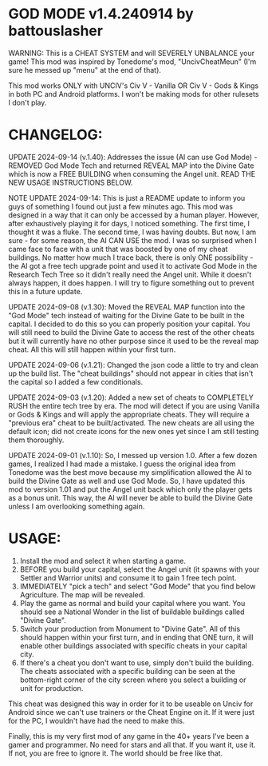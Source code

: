 # GOD MODE v1.4.240914 by battouslasher
WARNING: This is a CHEAT SYSTEM and will SEVERELY UNBALANCE your game! This mod was inspired by Tonedome's mod, "UncivCheatMeun" (I'm sure he messed up "menu" at the end of that).

This mod works ONLY with UNCIV's Civ V - Vanilla OR Civ V - Gods & Kings in both PC and Android platforms. I won't be making mods for other rulesets I don't play.

# CHANGELOG:
UPDATE 2024-09-14 (v.1.40): Addresses the issue (AI can use God Mode) - REMOVED God Mode Tech and returned REVEAL MAP into the Divine Gate which is now a FREE BUILDING when consuming the Angel unit. READ THE NEW USAGE INSTRUCTIONS BELOW.

NOTE UPDATE 2024-09-14: This is just a README update to inform you guys of something I found out just a few minutes ago. This mod was designed in a way that it can only be accessed by a human player. However, after exhaustively playing it for days, I noticed something. The first time, I thought it was a fluke. The second time, I was having doubts. But now, I am sure - for some reason, the AI CAN USE the mod. I was so surprised when I came face to face with a unit that was boosted by one of my cheat buildings. No matter how much I trace back, there is only ONE possibility - the AI got a free tech upgrade point and used it to activate God Mode in the Research Tech Tree so it didn't really need the Angel unit. While it doesn't always happen, it does happen. I will try to figure something out to prevent this in a future update.

UPDATE 2024-09-08 (v.1.30): Moved the REVEAL MAP function into the "God Mode" tech instead of waiting for the Divine Gate to be built in the capital. I decided to do this so you can properly position your capital. You will still need to build the Divine Gate to access the rest of the other cheats but it will currently have no other purpose since it used to be the reveal map cheat. All this will still happen within your first turn.

UPDATE 2024-09-06 (v.1.21): Changed the json code a little to try and clean up the build list. The "cheat buildings" should not appear in cities that isn't the capital so I added a few conditionals.

UPDATE 2024-09-03 (v.1.20): Added a new set of cheats to COMPLETELY RUSH the entire tech tree by era. The mod will detect if you are using Vanilla or Gods & Kings and will apply the appropriate cheats. They will require a "previous era" cheat to be built/activated. The new cheats are all using the default icon; did not create icons for the new ones yet since I am still testing them thoroughly.

UPDATE 2024-09-01 (v.1.10): So, I messed up version 1.0. After a few dozen games, I realized I had made a mistake. I guess the original idea from Tonedome was the best move because my simplification allowed the AI to build the Divine Gate as well and use God Mode. So, I have updated this mod to version 1.01 and put the Angel unit back which only the player gets as a bonus unit. This way, the AI will never be able to build the Divine Gate unless I am overlooking something again.

# USAGE:
1) Install the mod and select it when starting a game.
2) BEFORE you build your capital, select the Angel unit (it spawns with your Settler and Warrior units) and consume it to gain 1 free tech point.
3) IMMEDIATELY "pick a tech" and select "God Mode" that you find below Agriculture. The map will be revealed.
4) Play the game as normal and build your capital where you want. You should see a National Wonder in the list of buildable buildings called "Divine Gate".
5) Switch your production from Monument to "Divine Gate". All of this should happen within your first turn, and in ending that ONE turn, it will enable other buildings associated with specific cheats in your capital city.
6) If there's a cheat you don't want to use, simply don't build the building. The cheats associated with a specific building can be seen at the bottom-right corner of the city screen where you select a building or unit for production.

This cheat was designed this way in order for it to be useable on Unciv for Android since we can't use trainers or the Cheat Engine on it. If it were just for the PC, I wouldn't have had the need to make this.

Finally, this is my very first mod of any game in the 40+ years I've been a gamer and programmer. No need for stars and all that. If you want it, use it. If not, you are free to ignore it. The world should be free like that.

